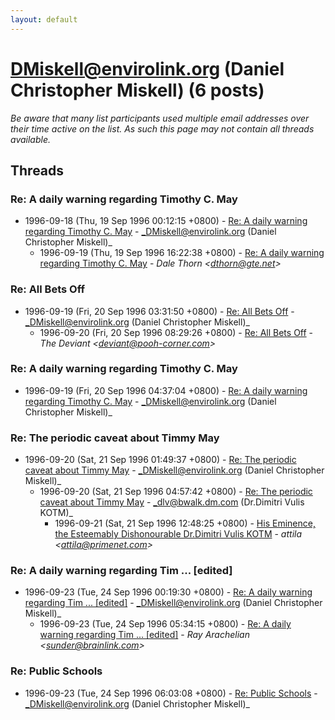 ```yaml
---
layout: default
---
```


# DMiskell@envirolink.org (Daniel Christopher Miskell) (6 posts)

_Be aware that many list participants used multiple email addresses over their time active on the list. As such this page may not contain all threads available._

## Threads

### Re: A daily warning regarding Timothy C. May
+ 1996-09-18 (Thu, 19 Sep 1996 00:12:15 +0800) - [Re: A daily warning regarding Timothy C. May](/archive/1996/09/d77f04137ff392a57432b9b6627bd86c2e4177fdec6c710e21af750a4bd0daeb) - _DMiskell@envirolink.org (Daniel Christopher Miskell)_
  + 1996-09-19 (Thu, 19 Sep 1996 16:22:38 +0800) - [Re: A daily warning regarding Timothy C. May](/archive/1996/09/30eae57e9b491612911835d0711a1e3950e7764fce68e53f0b96728bf94d576d) - _Dale Thorn \<dthorn@gte.net\>_

### Re: All Bets Off
+ 1996-09-19 (Fri, 20 Sep 1996 03:31:50 +0800) - [Re: All Bets Off](/archive/1996/09/27eb16575e5fd3c643650a060cd5a16689002a79492d41b8c30704a50569f35b) - _DMiskell@envirolink.org (Daniel Christopher Miskell)_
  + 1996-09-20 (Fri, 20 Sep 1996 08:29:26 +0800) - [Re: All Bets Off](/archive/1996/09/c19c8992ac8606993eb4d11176a32e9ef9478195762c9bc89a55ad70761f86ce) - _The Deviant \<deviant@pooh-corner.com\>_

### Re: A daily warning regarding Timothy C. May
+ 1996-09-19 (Fri, 20 Sep 1996 04:37:04 +0800) - [Re: A daily warning regarding Timothy C. May](/archive/1996/09/259a48b08f17461544e6ea32ddec86476e1ce4d92ed1d2c524c8a587fa91007c) - _DMiskell@envirolink.org (Daniel Christopher Miskell)_

### Re: The periodic caveat about Timmy May
+ 1996-09-20 (Sat, 21 Sep 1996 01:49:37 +0800) - [Re: The periodic caveat about Timmy May](/archive/1996/09/8c33ace418051c10aa1075108c278181208fed1f7f27261d379ed13c664ae869) - _DMiskell@envirolink.org (Daniel Christopher Miskell)_
  + 1996-09-20 (Sat, 21 Sep 1996 04:57:42 +0800) - [Re: The periodic caveat about Timmy May](/archive/1996/09/c981ef85cb0b0ebef2afcde73f8f2a5846b499af47bcea01fd78bee4f7b1425c) - _dlv@bwalk.dm.com (Dr.Dimitri Vulis KOTM)_
    + 1996-09-21 (Sat, 21 Sep 1996 12:48:25 +0800) - [His Eminence, the Esteemably Dishonourable Dr.Dimitri Vulis KOTM](/archive/1996/09/6e4225a1b54c745adcbb9fad960dc1ef985fdf22088758890a4960a4bb6b4e76) - _attila \<attila@primenet.com\>_

### Re: A daily warning regarding Tim ... [edited]
+ 1996-09-23 (Tue, 24 Sep 1996 00:19:30 +0800) - [Re: A daily warning regarding Tim ... [edited]](/archive/1996/09/039f5d425d37c89fab6e79777d94e5a93c53b471d3bd315b83da95c31160b7b6) - _DMiskell@envirolink.org (Daniel Christopher Miskell)_
  + 1996-09-23 (Tue, 24 Sep 1996 05:34:15 +0800) - [Re: A daily warning regarding Tim ... [edited]](/archive/1996/09/a3e8ba4dc4ff796592a46a14c6627547b07efbcf6af4872f37f1cb87b3ee9825) - _Ray Arachelian \<sunder@brainlink.com\>_

### Re: Public Schools
+ 1996-09-23 (Tue, 24 Sep 1996 06:03:08 +0800) - [Re: Public Schools](/archive/1996/09/623226927d59d0323729b771b644fc76e3a4afaf43410332f6c101b4a8229954) - _DMiskell@envirolink.org (Daniel Christopher Miskell)_

